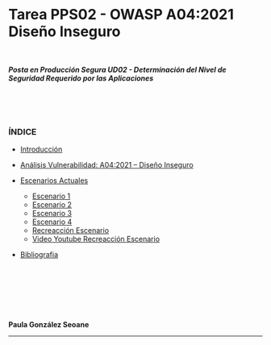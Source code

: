  
<br><br><br>  

 
# Tarea PPS02 - OWASP A04:2021 Diseño Inseguro   

<br>  
   
   
**_Posta en Producción Segura UD02 - Determinación del Nivel de Seguridad Requerido por las Aplicaciones_**   

<br><br><br>   

### ÍNDICE

- [Introducción](/Documentos/Introducción.md)

- [Análisis Vulnerabilidad: A04:2021 – Diseño Inseguro](/Documentos/Análisis.md)
- [Escenarios Actuales](/Documentos/EscenariosActuales.md)
  - [Escenario 1](/Documentos/EscenariosActuales.md/#escenario-1)
  - [Escenario 2](/Documentos/EscenariosActuales.md/#escenario-2)
  - [Escenario 3](/Documentos/EscenariosActuales.md/#escenario-3)
  - [Escenario 4](/Documentos/EscenariosActuales.md/#escenario-4)
  - [Recreacción Escenario](/Documentos/RecreacciónEscenario.md) 
  - [Video Youtube Recreacción Escenario](https://www.youtube.com/watch?v=0ItuRnVaBnU)

- [Bibliografia](/Documentos/Bibliografía.md)  
  

<br><br><br>  
---  

**Paula González Seoane**

---  

  
